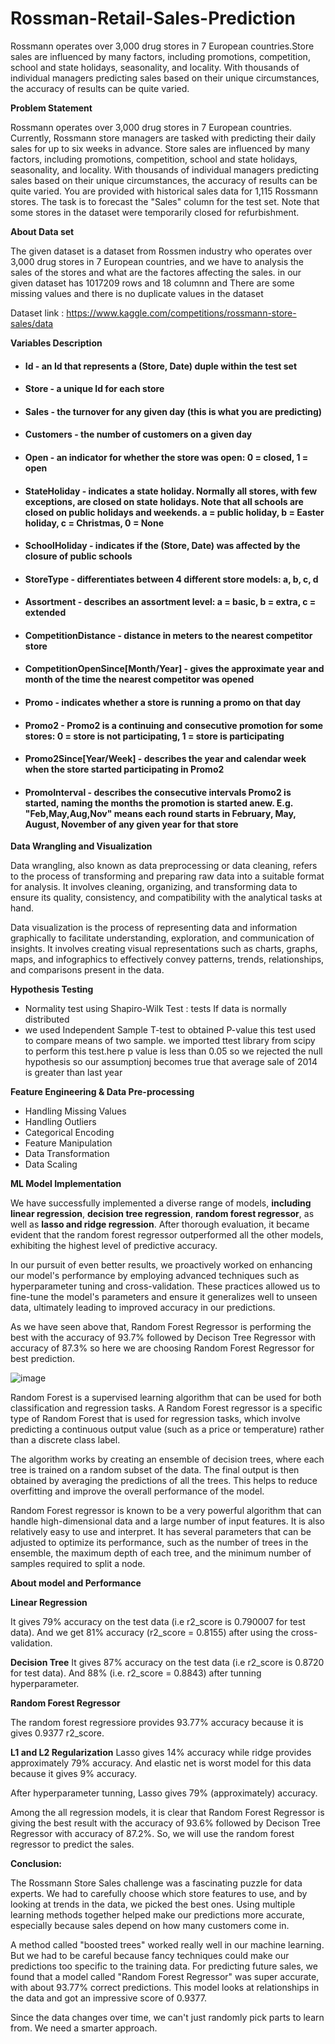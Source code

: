 # Rossman-Retail-Sales-Prediction

Rossmann operates over 3,000 drug stores in 7 European countries.Store sales are influenced by many factors, including promotions, competition, school and state holidays, seasonality, and locality. With thousands of individual managers predicting sales based on their unique circumstances, the accuracy of results can be quite varied.


**Problem Statement**

Rossmann operates over 3,000 drug stores in 7 European countries. Currently, Rossmann store managers are tasked with predicting their daily sales for up to six weeks in advance. Store sales are influenced by many factors, including promotions, competition, school and state holidays, seasonality, and locality. With thousands of individual managers predicting sales based on their unique circumstances, the accuracy of results can be quite varied. You are provided with historical sales data for 1,115 Rossmann stores. The task is to forecast the "Sales" column for the test set. Note that some stores in the dataset were temporarily closed for refurbishment.

**About Data set**

The given dataset is a dataset from Rossmen industry who operates over 3,000 drug stores in 7 European countries, and we have to analysis the sales of the stores and what are the factores affecting the sales. in our given dataset has 1017209 rows and 18 columnn and There are some missing values and there is no duplicate values in the dataset

Dataset link : https://www.kaggle.com/competitions/rossmann-store-sales/data

**Variables Description**

* #### Id - an Id that represents a (Store, Date) duple within the test set
* #### Store - a unique Id for each store
* #### Sales - the turnover for any given day (this is what you are predicting)
* #### Customers - the number of customers on a given day
* #### Open - an indicator for whether the store was open: 0 = closed, 1 = open
* #### StateHoliday - indicates a state holiday. Normally all stores, with few exceptions, are closed on state holidays. Note that all schools are closed on public holidays and weekends. a = public holiday, b = Easter holiday, c = Christmas, 0 = None
* #### SchoolHoliday - indicates if the (Store, Date) was affected by the closure of public schools
* #### StoreType - differentiates between 4 different store models: a, b, c, d
* #### Assortment - describes an assortment level: a = basic, b = extra, c = extended
* #### CompetitionDistance - distance in meters to the nearest competitor store
* #### CompetitionOpenSince[Month/Year] - gives the approximate year and month of the time the nearest competitor was opened
* #### Promo - indicates whether a store is running a promo on that day
* #### Promo2 - Promo2 is a continuing and consecutive promotion for some stores: 0 = store is not participating, 1 = store is participating
* #### Promo2Since[Year/Week] - describes the year and calendar week when the store started participating in Promo2
* #### PromoInterval - describes the consecutive intervals Promo2 is started, naming the months the promotion is started anew. E.g. "Feb,May,Aug,Nov" means each round starts in February, May, August, November of any given year for that store


**Data Wrangling and Visualization**

Data wrangling, also known as data preprocessing or data cleaning, refers to the process of transforming and preparing raw data into a suitable format for analysis. It involves cleaning, organizing, and transforming data to ensure its quality, consistency, and compatibility with the analytical tasks at hand.

Data visualization is the process of representing data and information graphically to facilitate understanding, exploration, and communication of insights. It involves creating visual representations such as charts, graphs, maps, and infographics to effectively convey patterns, trends, relationships, and comparisons present in the data.


**Hypothesis Testing**

*  Normality test using Shapiro-Wilk Test : tests If data is normally distributed
*  we used Independent Sample T-test to obtained P-value this test used to compare means of two sample. we imported ttest library from scipy to perform this test.here p value is less than 0.05 so we rejected the null hypothesis so our assumptionj becomes true that average sale of 2014 is greater than last year

 **Feature Engineering & Data Pre-processing**
 * Handling Missing Values
 *  Handling Outliers
 *  Categorical Encoding
 *  Feature Manipulation
 *  Data Transformation
 *  Data Scaling


**ML Model Implementation**

We have successfully implemented a diverse range of models, **including linear regression**, **decision tree regression**, **random forest regressor**, as well as **lasso and ridge regression**. After thorough evaluation, it became evident that the random forest regressor outperformed all the other models, exhibiting the highest level of predictive accuracy.

In our pursuit of even better results, we proactively worked on enhancing our model's performance by employing advanced techniques such as hyperparameter tuning and cross-validation. These practices allowed us to fine-tune the model's parameters and ensure it generalizes well to unseen data, ultimately leading to improved accuracy in our predictions.

As we have seen above that, Random Forest Regressor is performing the best with the accuracy of 93.7% followed by Decison Tree Regressor with accuracy of 87.3% so here we are choosing Random Forest Regressor for best prediction.

![image](https://github.com/irfan7210/Rossman-Retail-Sales-Prediction/assets/113547056/6193dcb0-c3fe-4f70-8e92-a2bb04820e64)

Random Forest is a supervised learning algorithm that can be used for both classification and regression tasks. A Random Forest regressor is a specific type of Random Forest that is used for regression tasks, which involve predicting a continuous output value (such as a price or temperature) rather than a discrete class label.

The algorithm works by creating an ensemble of decision trees, where each tree is trained on a random subset of the data. The final output is then obtained by averaging the predictions of all the trees. This helps to reduce overfitting and improve the overall performance of the model.

Random Forest regressor is known to be a very powerful algorithm that can handle high-dimensional data and a large number of input features. It is also relatively easy to use and interpret. It has several parameters that can be adjusted to optimize its performance, such as the number of trees in the ensemble, the maximum depth of each tree, and the minimum number of samples required to split a node.

**About model and Performance**

**Linear Regression**

It gives 79% accuracy on the test data (i.e r2_score is 0.790007 for test data). And we get 81% accuracy (r2_score = 0.8155) after using the cross-validation.

**Decision Tree**
It gives 87% accuracy on the test data (i.e r2_score is 0.8720 for test data). And 88% (i.e. r2_score = 0.8843) after tunning hyperparameter.

**Random Forest Regressor**

The random forest regressiore provides 93.77% accuracy because it is gives 0.9377 r2_score.

**L1 and L2 Regularization**
Lasso gives 14% accuracy while ridge provides approximately 79% accuracy. And elastic net is worst model for this data because it gives 9% accuracy.

After hyperparameter tunning, Lasso gives 79% (approximately) accuracy.

Among the all regression models, it is clear that Random Forest Regressor is giving the best result with the accuracy of 93.6% followed by Decison Tree Regressor with accuracy of 87.2%. So, we will use the random forest regressor to predict the sales.


**Conclusion:**


The Rossmann Store Sales challenge was a fascinating puzzle for data experts. We had to carefully choose which store features to use, and by looking at trends in the data, we picked the best ones. Using multiple learning methods together helped make our predictions more accurate, especially because sales depend on how many customers come in.

A method called "boosted trees" worked really well in our machine learning. But we had to be careful because fancy techniques could make our predictions too specific to the training data. For predicting future sales, we found that a model called "Random Forest Regressor" was super accurate, with about 93.77% correct predictions. This model looks at relationships in the data and got an impressive score of 0.9377.

Since the data changes over time, we can't just randomly pick parts to learn from. We need a smarter approach.
